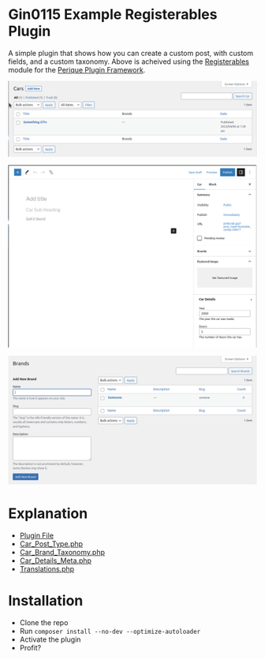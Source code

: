 # Gin0115 Example Registerables Plugin

A simple plugin that shows how you can create a custom post, with custom fields, and a custom taxonomy. Above is acheived using the [Registerables](https://github.com/Pink-Crab/Perique-Registerables) module for the [Perique Plugin Framework](https://github.com/Pink-Crab/Perique-Framework).

![Car Post Type List](docs/images/Cars-Post-Type-List.png "Image of the Car Post Type list table")

![Cars Post Type Editor](docs/images/Cars-Post-Type-Editor-full.png "Image of the Car Post Type Editor (FULL SCREEN), with the defined block template.")

![Car Brand Taxonomy List](docs/images/Cars-Taxonomy-List.png "Image of the Car Brand Taxonomy list table and quick add")

# Explanation

* [Plugin File](docs/plugin.md)
* [Car_Post_Type.php](docs/car-post-type.md)
* [Car_Brand_Taxonomy.php](docs/car-brand-taxonomy.md)
* [Car_Details_Meta.php](docs/car-details-meta.md)
* [Translations.php](docs/translations.md)

# Installation

* Clone the repo
* Run `composer install --no-dev --optimize-autoloader`
* Activate the plugin
* Profit?